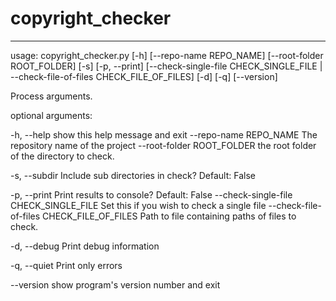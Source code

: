 # copyright_checker

-----------------------

usage: copyright_checker.py [-h] [--repo-name REPO_NAME]
                            [--root-folder ROOT_FOLDER] [-s] [-p, --print]
                            [--check-single-file CHECK_SINGLE_FILE | --check-file-of-files CHECK_FILE_OF_FILES]
                            [-d] [-q] [--version]

Process arguments.

optional arguments:

-h, --help            show this help message and exit
  --repo-name REPO_NAME
                        The repository name of the project
  --root-folder ROOT_FOLDER
                        the root folder of the directory to check.

-s, --subdir          Include sub directories in check? Default: False

-p, --print           Print results to console? Default: False
  --check-single-file CHECK_SINGLE_FILE
                        Set this if you wish to check a single file
  --check-file-of-files CHECK_FILE_OF_FILES
                        Path to file containing paths of files to check.

-d, --debug           Print debug information

-q, --quiet           Print only errors

--version             show program's version number and exit